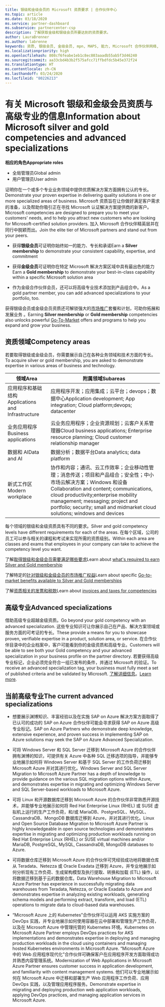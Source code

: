```yaml
---
title: 银级和金级会员的 Microsoft 资质要求 | 合作伙伴中心
ms.topic: article
ms.date: 03/18/2020
ms.service: partner-dashboard
ms.subservice: partnercenter-csp
description: 了解获取金级和银级会员所要达到的资质要求。
author: LauraBrenner
ms.author: labrenne
keywords: 资质, 银级会员, 金级会员, mpn, MAPS, 能力, Microsoft 合作伙伴网络, 网络会员, 高级专业
ms.localizationpriority: high
ms.openlocfilehash: 808cf6feabe1eb1c8ec803aaadb55ab5f3d46240
ms.sourcegitcommit: aa33cbd4b3b2f575afcc71ffbdfdc5b45e372f24
ms.translationtype: HT
ms.contentlocale: zh-CN
ms.lasthandoff: 03/24/2020
ms.locfileid: "80226213"
---
```

# <a name="information-about-microsoft-silver-and-gold-competencies-and-advanced-specializations"></a><span data-ttu-id="fae2e-104">有关 Microsoft 银级和金级会员资质与高级专业的信息</span><span class="sxs-lookup"><span data-stu-id="fae2e-104">Information about Microsoft silver and gold competencies and advanced specializations</span></span>

<span data-ttu-id="fae2e-105">**相应的角色**</span><span class="sxs-lookup"><span data-stu-id="fae2e-105">**Appropriate roles**</span></span>
-    <span data-ttu-id="fae2e-106">全局管理员</span><span class="sxs-lookup"><span data-stu-id="fae2e-106">Global admin</span></span>
-    <span data-ttu-id="fae2e-107">用户管理员</span><span class="sxs-lookup"><span data-stu-id="fae2e-107">User admin</span></span>

<span data-ttu-id="fae2e-108">证明你在一个或多个专业业务领域中提供优质解决方案方面拥有公认的专长。</span><span class="sxs-lookup"><span data-stu-id="fae2e-108">Demonstrate your proven expertise in delivering quality solutions in one or more specialized areas of business.</span></span> <span data-ttu-id="fae2e-109">Microsoft 资质旨在让你做好满足客户需求的准备，以及帮助你吸引正在寻找 Microsoft 认证解决方案提供商的新客户。</span><span class="sxs-lookup"><span data-stu-id="fae2e-109">Microsoft competencies are designed to prepare you to meet your customers' needs, and to help you attract new customers who are looking for Microsoft-certified solution providers.</span></span> <span data-ttu-id="fae2e-110">加入 Microsoft 合作伙伴精英层并在同行中脱颖而出。</span><span class="sxs-lookup"><span data-stu-id="fae2e-110">Join the elite tier of Microsoft partners and stand out from your peers.</span></span>

- <span data-ttu-id="fae2e-111">获得**银级会员**可证明你始终如一的能力、专长和承诺</span><span class="sxs-lookup"><span data-stu-id="fae2e-111">Earn a **Silver membership** to demonstrate your consistent capability, expertise, and commitment</span></span>

- <span data-ttu-id="fae2e-112">获得**金级会员**可证明你在特定 Microsoft 解决方案区域中具有最出色的能力</span><span class="sxs-lookup"><span data-stu-id="fae2e-112">Earn a **Gold membership** to demonstrate your best-in-class capability within a specific Microsoft solution area</span></span>

- <span data-ttu-id="fae2e-113">作为金级合作伙伴会员，还可以将高级专业技术添加到产品组合中。</span><span class="sxs-lookup"><span data-stu-id="fae2e-113">As a gold partner member, you can add advanced specializations to your portfolio, too.</span></span>

<span data-ttu-id="fae2e-114">获得银级会员或金级会员资质还可解锁强大的[市场推广](mpn-learn-about-go-to-market-benefits.md)套餐和计划，可助你拓展和发展业务   。</span><span class="sxs-lookup"><span data-stu-id="fae2e-114">Earning **Silver membership** or **Gold membership** competencies also unlocks powerful [Go-To-Market](mpn-learn-about-go-to-market-benefits.md) offers and programs to help you expand and grow your business.</span></span>

## <a name="competency-areas"></a><span data-ttu-id="fae2e-115">资质领域</span><span class="sxs-lookup"><span data-stu-id="fae2e-115">Competency areas</span></span>

<span data-ttu-id="fae2e-116">若要取得银级或金级会员，你需要展示自己在各种业务领域和技术方面的专长。</span><span class="sxs-lookup"><span data-stu-id="fae2e-116">To acquire silver or gold membership, you are asked to demonstrate expertise in various areas of business and technology.</span></span>

|<span data-ttu-id="fae2e-117">**领域**</span><span class="sxs-lookup"><span data-stu-id="fae2e-117">**Area**</span></span>            |<span data-ttu-id="fae2e-118">**附属领域**</span><span class="sxs-lookup"><span data-stu-id="fae2e-118">**Subareas**</span></span>                    |
|--------------------|--------------------------------|
|<span data-ttu-id="fae2e-119">应用程序和基础结构</span><span class="sxs-lookup"><span data-stu-id="fae2e-119">Applications and Infrastructure</span></span>|<span data-ttu-id="fae2e-120">应用程序开发；应用集成；云平台；devops；数据中心</span><span class="sxs-lookup"><span data-stu-id="fae2e-120">Application development; App integration; Cloud platform;devops; datacenter</span></span>|
|<span data-ttu-id="fae2e-121">业务应用程序</span><span class="sxs-lookup"><span data-stu-id="fae2e-121">Business applications</span></span> |<span data-ttu-id="fae2e-122">云业务应用程序；企业资源规划；云客户关系管理器</span><span class="sxs-lookup"><span data-stu-id="fae2e-122">Cloud business applications; Enterprise resource planning; Cloud customer relationship manager</span></span>|
|<span data-ttu-id="fae2e-123">数据和 AI</span><span class="sxs-lookup"><span data-stu-id="fae2e-123">Data and AI</span></span>|<span data-ttu-id="fae2e-124">数据分析；数据平台</span><span class="sxs-lookup"><span data-stu-id="fae2e-124">Data analytics; data platform</span></span>|
|<span data-ttu-id="fae2e-125">新式工作区</span><span class="sxs-lookup"><span data-stu-id="fae2e-125">Modern workplace</span></span>| <span data-ttu-id="fae2e-126">协作和内容；通讯、云工作效率；企业移动性管理；消息传送；项目和产品组合；安全性；中小市场云解决方案；Windows 和设备</span><span class="sxs-lookup"><span data-stu-id="fae2e-126">Collaboration and content; communications, cloud productivity;enterprise mobility management; messaging; project and portfolio; security; small and midmarket cloud solutions; windows and devices</span></span>|

<span data-ttu-id="fae2e-127">每个领域的银级和金级资质具有不同的要求。</span><span class="sxs-lookup"><span data-stu-id="fae2e-127">Silver and gold competency levels have different requirements for each of the areas.</span></span> <span data-ttu-id="fae2e-128">在每个区域，公司的员工可以参与相关的课程和考试来实现所需的资质级别。</span><span class="sxs-lookup"><span data-stu-id="fae2e-128">Within each area are classes and exams that employees in your company can take to achieve the competency level you want.</span></span>


<span data-ttu-id="fae2e-129">了解[取得银级和金级会员需要满足哪些要求](https://partner.microsoft.com/membership/competencies)</span><span class="sxs-lookup"><span data-stu-id="fae2e-129">Learn about [what's required to earn Silver and Gold membership](https://partner.microsoft.com/membership/competencies)</span></span>

<span data-ttu-id="fae2e-130">了解特定的[针对银级和金级会员的市场推广权益](mpn-learn-about-go-to-market-benefits.md)</span><span class="sxs-lookup"><span data-stu-id="fae2e-130">Learn about specific [Go-to-market benefits available to Silver and Gold memberships](mpn-learn-about-go-to-market-benefits.md)</span></span> 

<span data-ttu-id="fae2e-131">了解[资质相关的发票和税款](mpn-view-print-maps-invoice.md)</span><span class="sxs-lookup"><span data-stu-id="fae2e-131">Learn about [invoices and taxes for competencies](mpn-view-print-maps-invoice.md)</span></span>

## <a name="advanced-specializations"></a><span data-ttu-id="fae2e-132">高级专业</span><span class="sxs-lookup"><span data-stu-id="fae2e-132">Advanced specializations</span></span>

<span data-ttu-id="fae2e-133">借助高级专业超越金级资质。</span><span class="sxs-lookup"><span data-stu-id="fae2e-133">Go beyond your gold competency with an advanced specialization.</span></span> <span data-ttu-id="fae2e-134">这些专业知识可让你展示自己在产品、解决方案领域或服务方面的可考证的专长。</span><span class="sxs-lookup"><span data-stu-id="fae2e-134">These provide a means for you to showcase proven, verifiable expertise in a product, solution area, or service.</span></span> <span data-ttu-id="fae2e-135">在合作伙伴目录中的企业档案中，客户可能看到你的金级资质和高级专业。</span><span class="sxs-lookup"><span data-stu-id="fae2e-135">Customers will be able to see both your Gold competency and your advanced specialization in your business profile on the partner directory.</span></span> <span data-ttu-id="fae2e-136">若要获得高级专业标记，企业必须完全符合一组已发布的条件，并通过 Microsoft 的验证。</span><span class="sxs-lookup"><span data-stu-id="fae2e-136">To receive an advanced specialization tag, your business must fully meet a set of published criteria and be validated by Microsoft.</span></span> <span data-ttu-id="fae2e-137">[了解详细信息](https://partner.microsoft.com/membership/competencies#tab-content-2)。</span><span class="sxs-lookup"><span data-stu-id="fae2e-137">[Learn more](https://partner.microsoft.com/membership/competencies#tab-content-2).</span></span> 

## <a name="the-current-advanced-specializations"></a><span data-ttu-id="fae2e-138">当前高级专业</span><span class="sxs-lookup"><span data-stu-id="fae2e-138">The current advanced specializations</span></span>

- <span data-ttu-id="fae2e-139">想要展示渊博知识、丰富经验以及在实施 SAP on Azure 解决方案方面取得了已认可的成功的 SAP on Azure 合作伙伴可能会寻求获得 SAP on Azure 高级专业标记。</span><span class="sxs-lookup"><span data-stu-id="fae2e-139">SAP on Azure Partners who demonstrate deep knowledge, extensive experience, and proven success in implementing SAP on Azure solutions may seek the SAP on Azure Advanced Specialization.</span></span>

- <span data-ttu-id="fae2e-140">可将 Windows Server 和 SQL Server 迁移到 Microsoft Azure 的合作伙伴拥有渊博的知识，可提供有关 Azure 中各种 SQL 迁移选项的指导，并能够专业地展示如何将 Windows Server 和基于 SQL Server 的工作负荷迁移到 Microsoft Azure 并对其进行优化。</span><span class="sxs-lookup"><span data-stu-id="fae2e-140">Windows Server and SQL Server Migration to Microsoft Azure Partner has a depth of knowledge to provide guidance on the various SQL migration options within Azure, and demonstrates expertise in migrating and optimizing Windows Server and SQL Server-based workloads to Microsoft Azure.</span></span> 

- <span data-ttu-id="fae2e-141">可将 Linux 和开源数据库迁移到 Microsoft Azure 的合作伙伴非常熟悉开源技术，并能够专业地展示如何将 Red Hat Enterprise Linux (RHEL) 或 SUSE 虚拟机上运行的生产工作负荷，和/或 MariaDB、PostgreSQL、MySQL、CassandraDB、MongoDB 数据库迁移到 Azure，并对其进行优化。</span><span class="sxs-lookup"><span data-stu-id="fae2e-141">Linux and Open Source Database Migration to Microsoft Azure Partner is highly knowledgeable in open source technologies and demonstrates expertise in migrating and optimizing production workloads running on Red Hat Enterprise Linux (RHEL) or SUSE virtual machines and/or MariaDB, PostgreSQL, MySQL, CassandraDB, MongoDB databases to Azure.</span></span>

- <span data-ttu-id="fae2e-142">可将数据仓库迁移到 Microsoft Azure 的合作伙伴可凭经验成功地将数据仓库从 Teradata、Netezza 或 Oracle Exadata 迁移到 Azure，并专业地展示如何分析现有工作负荷、生成架构模型及执行提取、转换和加载 (ETL) 操作，以将数据迁移到基于云的数据仓库。</span><span class="sxs-lookup"><span data-stu-id="fae2e-142">Data Warehouse Migration to Microsoft Azure Partner has experience in successfully migrating data warehouses from Teradata, Netezza, or Oracle Exadata to Azure and demonstrates expertise in analyzing existing workloads, generating schema models and performing extract, transform, and load (ETL) operations to migrate data to cloud-based data warehouses.</span></span>

- <span data-ttu-id="fae2e-143">“Microsoft Azure 上的 Kubernetes”合作伙伴可以运用 AKS 实施方案的 DevOps 实践，并专业地展示如何使用容器在云中部署和管理生产工作负荷，以及在 Microsoft Azure 中管理托管的 Kubernetes 环境。</span><span class="sxs-lookup"><span data-stu-id="fae2e-143">Kubernetes on Microsoft Azure Partner employs DevOps practices for AKS implementations and demonstrates expertise in deploying and managing production workloads in the cloud using containers and managing hosted Kubernetes environments in Microsoft Azure.</span></span>
<span data-ttu-id="fae2e-144">“Microsoft Azure 中的 Web 应用程序现代化”合作伙伴可确保客户在应用程序开发方面取得成功并熟悉内容管理系统。</span><span class="sxs-lookup"><span data-stu-id="fae2e-144">Modernization of Web Applications in Microsoft Azure Partner ensures customer success in application development, and familiarity with content management systems.</span></span> <span data-ttu-id="fae2e-145">他们可以专业地展示如何在 Microsoft Azure 中迁移和部署生产 Web 应用程序工作负荷、应用 DevOps 实践，以及管理应用程序服务。</span><span class="sxs-lookup"><span data-stu-id="fae2e-145">Demonstrate expertise in migrating and deploying production web application workloads, applying DevOps practices, and managing application services in Microsoft Azure.</span></span>
